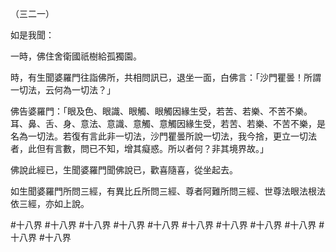 （三二一）

如是我聞：

一時，佛住舍衛國祇樹給孤獨園。

時，有生聞婆羅門往詣佛所，共相問訊已，退坐一面，白佛言：「沙門瞿曇！所謂一切法，云何為一切法？」

佛告婆羅門：「眼及色、眼識、眼觸、眼觸因緣生受，若苦、若樂、不苦不樂。耳、鼻、舌、身、意法、意識、意觸、意觸因緣生受，若苦、若樂、不苦不樂，是名為一切法。若復有言此非一切法，沙門瞿曇所說一切法，我今捨，更立一切法者，此但有言數，問已不知，增其癡惑。所以者何？非其境界故。」

佛說此經已，生聞婆羅門聞佛說已，歡喜隨喜，從坐起去。

如生聞婆羅門所問三經，有異比丘所問三經、尊者阿難所問三經、世尊法眼法根法依三經，亦如上說。




#十八界
#十八界
#十八界
#十八界
#十八界
#十八界
#十八界
#十八界
#十八界
#十八界
#十八界
